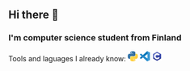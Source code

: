 ## Hi there 👋

### I'm computer science student from Finland

Tools and laguages I already know:
<img src="Images/python-logo.png" width="20">
<img src="Images/visual-studio-code.png" width="20">
<img src="Images/c.png" width="20">

<!--
**EvilMoonBerry/EvilMoonBerry** is a ✨ _special_ ✨ repository because its `README.md` (this file) appears on your GitHub profile.

Here are some ideas to get you started:

- 🔭 I’m currently working on ...
- 🌱 I’m currently learning ...
- 👯 I’m looking to collaborate on ...
- 🤔 I’m looking for help with ...
- 💬 Ask me about ...
- 📫 How to reach me: ...
- 😄 Pronouns: ...
- ⚡ Fun fact: ...
-->
